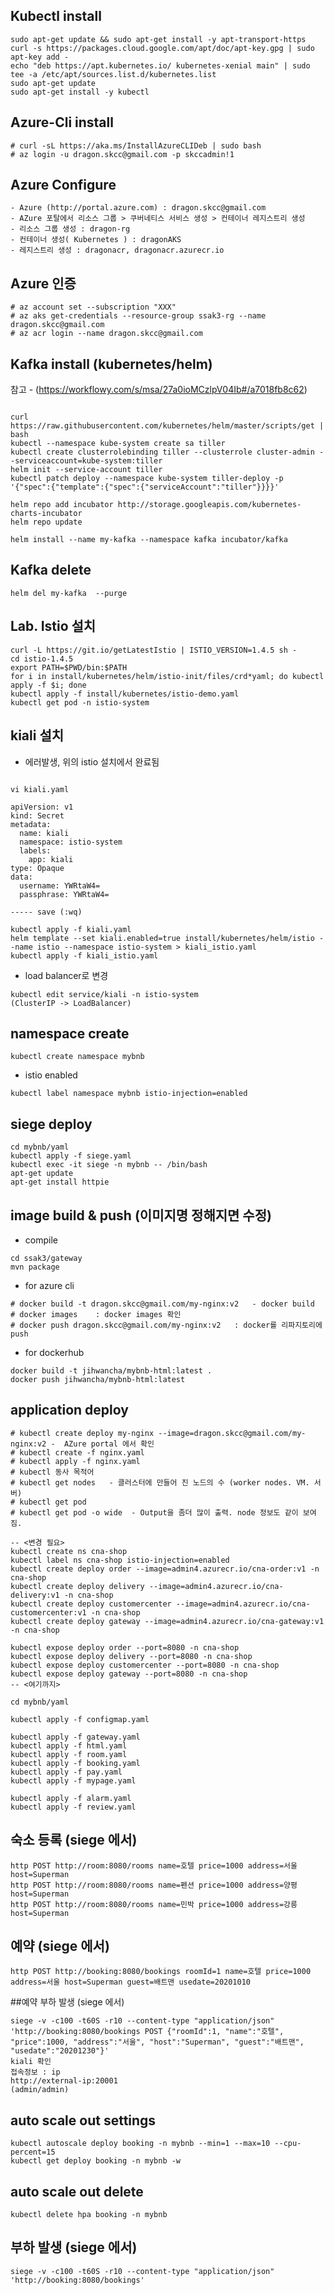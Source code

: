 ## Kubectl install
```console
sudo apt-get update && sudo apt-get install -y apt-transport-https
curl -s https://packages.cloud.google.com/apt/doc/apt-key.gpg | sudo apt-key add -
echo "deb https://apt.kubernetes.io/ kubernetes-xenial main" | sudo tee -a /etc/apt/sources.list.d/kubernetes.list
sudo apt-get update
sudo apt-get install -y kubectl
```
## Azure-Cli  install
```console
# curl -sL https://aka.ms/InstallAzureCLIDeb | sudo bash
# az login -u dragon.skcc@gmail.com -p skccadmin!1
```

## Azure Configure
```console
- Azure (http://portal.azure.com) : dragon.skcc@gmail.com
- AZure 포탈에서 리소스 그룹 > 쿠버네티스 서비스 생성 > 컨테이너 레지스트리 생성
- 리소스 그룹 생성 : dragon-rg
- 컨테이너 생성( Kubernetes ) : dragonAKS
- 레지스트리 생성 : dragonacr, dragonacr.azurecr.io
```

## Azure 인증
```console
# az account set --subscription "XXX"
# az aks get-credentials --resource-group ssak3-rg --name dragon.skcc@gmail.com
# az acr login --name dragon.skcc@gmail.com

```

## Kafka install (kubernetes/helm)
참고 - (https://workflowy.com/s/msa/27a0ioMCzlpV04Ib#/a7018fb8c62)
```console

curl https://raw.githubusercontent.com/kubernetes/helm/master/scripts/get | bash
kubectl --namespace kube-system create sa tiller      
kubectl create clusterrolebinding tiller --clusterrole cluster-admin --serviceaccount=kube-system:tiller
helm init --service-account tiller
kubectl patch deploy --namespace kube-system tiller-deploy -p '{"spec":{"template":{"spec":{"serviceAccount":"tiller"}}}}'

helm repo add incubator http://storage.googleapis.com/kubernetes-charts-incubator
helm repo update

helm install --name my-kafka --namespace kafka incubator/kafka
```

## Kafka delete
```console
helm del my-kafka  --purge
```

## Lab. Istio 설치
```console
curl -L https://git.io/getLatestIstio | ISTIO_VERSION=1.4.5 sh -
cd istio-1.4.5
export PATH=$PWD/bin:$PATH
for i in install/kubernetes/helm/istio-init/files/crd*yaml; do kubectl apply -f $i; done
kubectl apply -f install/kubernetes/istio-demo.yaml
kubectl get pod -n istio-system
```

## kiali 설치
- 에러발생, 위의 istio 설치에서 완료됨
```console

vi kiali.yaml    

apiVersion: v1
kind: Secret
metadata:
  name: kiali
  namespace: istio-system
  labels:
    app: kiali
type: Opaque
data:
  username: YWRtaW4=
  passphrase: YWRtaW4=

----- save (:wq)

kubectl apply -f kiali.yaml
helm template --set kiali.enabled=true install/kubernetes/helm/istio --name istio --namespace istio-system > kiali_istio.yaml    
kubectl apply -f kiali_istio.yaml
```
- load balancer로 변경
```console
kubectl edit service/kiali -n istio-system
(ClusterIP -> LoadBalancer)
```

## namespace create
```console
kubectl create namespace mybnb
```

- istio enabled
```console
kubectl label namespace mybnb istio-injection=enabled
```

## siege deploy
```console
cd mybnb/yaml
kubectl apply -f siege.yaml 
kubectl exec -it siege -n mybnb -- /bin/bash
apt-get update
apt-get install httpie
```

## image build & push (이미지명 정해지면 수정)
- compile
```console
cd ssak3/gateway
mvn package
```

- for azure cli
```console
# docker build -t dragon.skcc@gmail.com/my-nginx:v2   - docker build
# docker images    : docker images 확인
# docker push dragon.skcc@gmail.com/my-nginx:v2   : docker를 리파지토리에 push
```
- for dockerhub
```console
docker build -t jihwancha/mybnb-html:latest .
docker push jihwancha/mybnb-html:latest
```
## application deploy
```console
# kubectl create deploy my-nginx --image=dragon.skcc@gmail.com/my-nginx:v2 -  AZure portal 에서 확인
# kubectl create -f nginx.yaml
# kubectl apply -f nginx.yaml
# kubectl 동사 목적어
# kubectl get nodes   - 클러스터에 만들어 진 노드의 수 (worker nodes. VM. 서버)
# kubectl get pod
# kubectl get pod -o wide  - Output을 좀더 많이 출력. node 정보도 같이 보여짐.

-- <변경 필요>
kubectl create ns cna-shop
kubectl label ns cna-shop istio-injection=enabled
kubectl create deploy order --image=admin4.azurecr.io/cna-order:v1 -n cna-shop
kubectl create deploy delivery --image=admin4.azurecr.io/cna-delivery:v1 -n cna-shop
kubectl create deploy customercenter --image=admin4.azurecr.io/cna-customercenter:v1 -n cna-shop
kubectl create deploy gateway --image=admin4.azurecr.io/cna-gateway:v1 -n cna-shop

kubectl expose deploy order --port=8080 -n cna-shop
kubectl expose deploy delivery --port=8080 -n cna-shop
kubectl expose deploy customercenter --port=8080 -n cna-shop
kubectl expose deploy gateway --port=8080 -n cna-shop
-- <여기까지>

cd mybnb/yaml

kubectl apply -f configmap.yaml

kubectl apply -f gateway.yaml
kubectl apply -f html.yaml
kubectl apply -f room.yaml
kubectl apply -f booking.yaml
kubectl apply -f pay.yaml
kubectl apply -f mypage.yaml

kubectl apply -f alarm.yaml
kubectl apply -f review.yaml

```

## 숙소 등록 (siege 에서)
```console
http POST http://room:8080/rooms name=호텔 price=1000 address=서울 host=Superman
http POST http://room:8080/rooms name=펜션 price=1000 address=양평 host=Superman
http POST http://room:8080/rooms name=민박 price=1000 address=강릉 host=Superman
```
## 예약 (siege 에서)
```console
http POST http://booking:8080/bookings roomId=1 name=호텔 price=1000 address=서울 host=Superman guest=배트맨 usedate=20201010
```
##예약 부하 발생 (siege 에서)
```console
siege -v -c100 -t60S -r10 --content-type "application/json" 'http://booking:8080/bookings POST {"roomId":1, "name":"호텔", "price":1000, "address":"서울", "host":"Superman", "guest":"배트맨", "usedate":"20201230"}'
kiali 확인
접속정보 : ip
http://external-ip:20001 
(admin/admin)
```
## auto scale out settings
```console
kubectl autoscale deploy booking -n mybnb --min=1 --max=10 --cpu-percent=15
kubectl get deploy booking -n mybnb -w
```
## auto scale out delete
```console
kubectl delete hpa booking -n mybnb
```
## 부하 발생 (siege 에서)
```console
siege -v -c100 -t60S -r10 --content-type "application/json" 'http://booking:8080/bookings'
```